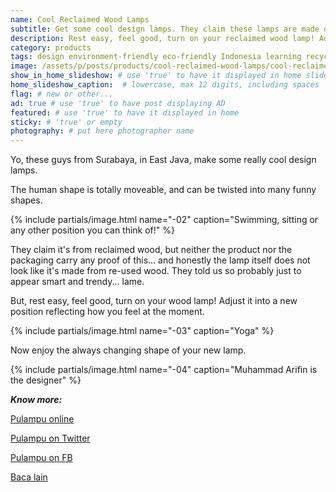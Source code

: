 ```yaml
---
name: Cool Reclaimed Wood Lamps
subtitle: Get some cool design lamps. They claim these lamps are made of up-cycled wood. Old timber turned into great furniture pieces. Really?!
description: Rest easy, feel good, turn on your reclaimed wood lamp! Adjust it into a new position reflecting how you feel at the moment.
category: products
tags: design environment-friendly eco-friendly Indonesia learning recycle save-trees Surabaya sustainable-construction up-cycle wood
image: /assets/p/posts/products/cool-reclaimed-wood-lamps/cool-reclaimed-wood-lamps.jpg
show_in_home_slideshow: # use 'true' to have it displayed in home slideshow
home_slideshow_caption:  # lowercase, max 12 digits, including spaces
flag: # new or other...
ad: true # use 'true' to have post displaying AD
featured: # use 'true' to have it displayed in home
sticky: # 'true' or empty
photography: # put here photographer name
---
```


Yo, these guys from Surabaya, in East Java, make some really cool design lamps.

The human shape is totally moveable, and can be twisted into many funny shapes.

{% include partials/image.html name="-02" caption="Swimming, sitting or any other   position you can think of!" %}

They claim it's from reclaimed wood, but neither the product nor the packaging carry any proof of this... and honestly the lamp itself does not look like it's made from re-used wood. They told us so probably just to appear smart and trendy... lame.

But, rest easy, feel good, turn on your wood lamp! Adjust it into a new position reflecting how you feel at the moment.

{% include partials/image.html name="-03" caption="Yoga" %}

Now enjoy the always changing shape of your new lamp.

{% include partials/image.html name="-04" caption="Muhammad Arifin is the designer" %}


**_Know more:_**

[Pulampu online](https://pulampu.yukbisnis.com/)

[Pulampu on Twitter](https://twitter.com/pulampu)

[Pulampu on FB](https://www.facebook.com/pulampuindonesia/)

[Baca lain](http://pojokpitu.com/baca.php?idurut=42299)
